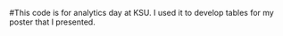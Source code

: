 #This code is for analytics day at KSU. I used it to develop tables for my poster that I presented. 
